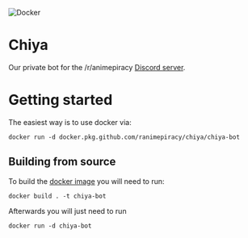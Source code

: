 ![Docker](https://github.com/ranimepiracy/Chiya/workflows/Docker/badge.svg?branch=master)
# Chiya
Our private bot for the /r/animepiracy [Discord server](https://discord.gg/piracy).

# Getting started
The easiest way is to use docker via:

```
docker run -d docker.pkg.github.com/ranimepiracy/chiya/chiya-bot
```

## Building from source
To build the [docker image](https://docs.docker.com/engine/reference/commandline/build/) you will need to run:
```
docker build . -t chiya-bot
```
Afterwards you will just need to run
```
docker run -d chiya-bot
```
